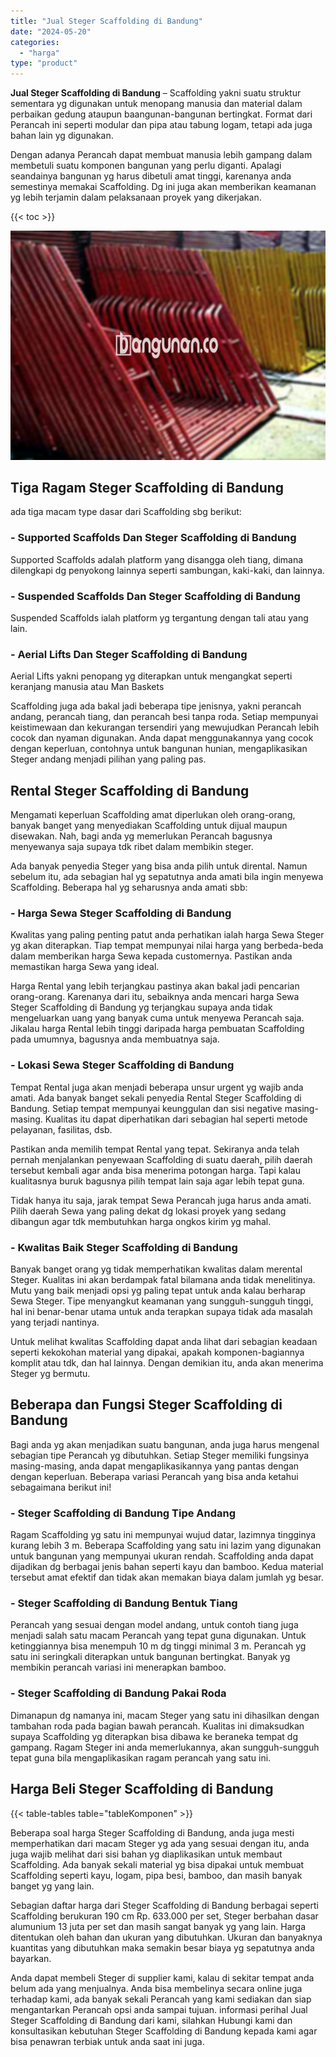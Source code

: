 ```yaml
---
title: "Jual Steger Scaffolding di Bandung"
date: "2024-05-20"
categories: 
  - "harga"
type: "product"
---
```


**Jual Steger Scaffolding di Bandung** – Scaffolding yakni suatu struktur sementara yg digunakan untuk menopang manusia dan material dalam perbaikan gedung ataupun baangunan-bangunan bertingkat. Format dari Perancah ini seperti modular dan pipa atau tabung logam, tetapi ada juga bahan lain yg digunakan.

Dengan adanya Perancah dapat membuat manusia lebih gampang dalam membetuli suatu komponen bangunan yang perlu diganti. Apalagi seandainya bangunan yg harus dibetuli amat tinggi, karenanya anda semestinya memakai Scaffolding. Dg ini juga akan memberikan keamanan yg lebih terjamin dalam pelaksanaan proyek yang dikerjakan.

{{< toc >}}

![Jual Steger Scaffolding di Bandung](/images/sewa-scaffolding-steger-30.png)

## Tiga Ragam Steger Scaffolding di Bandung

ada tiga macam type dasar dari Scaffolding sbg berikut:

### \- Supported Scaffolds Dan Steger Scaffolding di Bandung

Supported Scaffolds adalah platform yang disangga oleh tiang, dimana dilengkapi dg penyokong lainnya seperti sambungan, kaki-kaki, dan lainnya.

### \- Suspended Scaffolds Dan Steger Scaffolding di Bandung

Suspended Scaffolds ialah platform yg tergantung dengan tali atau yang lain.

### \- Aerial Lifts Dan Steger Scaffolding di Bandung

Aerial Lifts yakni penopang yg diterapkan untuk mengangkat seperti keranjang manusia atau Man Baskets

Scaffolding juga ada bakal jadi beberapa tipe jenisnya, yakni perancah andang, perancah tiang, dan perancah besi tanpa roda. Setiap mempunyai keistimewaan dan kekurangan tersendiri yang mewujudkan Perancah lebih cocok dan nyaman digunakan. Anda dapat menggunakannya yang cocok dengan keperluan, contohnya untuk bangunan hunian, mengaplikasikan Steger andang menjadi pilihan yang paling pas.

## Rental Steger Scaffolding di Bandung

Mengamati keperluan Scaffolding amat diperlukan oleh orang-orang, banyak banget yang menyediakan Scaffolding untuk dijual maupun disewakan. Nah, bagi anda yg memerlukan Perancah bagusnya menyewanya saja supaya tdk ribet dalam membikin steger.

Ada banyak penyedia Steger yang bisa anda pilih untuk dirental. Namun sebelum itu, ada sebagian hal yg sepatutnya anda amati bila ingin menyewa Scaffolding. Beberapa hal yg seharusnya anda amati sbb:

### \- Harga Sewa Steger Scaffolding di Bandung

Kwalitas yang paling penting patut anda perhatikan ialah harga Sewa Steger yg akan diterapkan. Tiap tempat mempunyai nilai harga yang berbeda-beda dalam memberikan harga Sewa kepada customernya. Pastikan anda memastikan harga Sewa yang ideal.

Harga Rental yang lebih terjangkau pastinya akan bakal jadi pencarian orang-orang. Karenanya dari itu, sebaiknya anda mencari harga Sewa Steger Scaffolding di Bandung yg terjangkau supaya anda tidak mengeluarkan uang yang banyak cuma untuk menyewa Perancah saja. Jikalau harga Rental lebih tinggi daripada harga pembuatan Scaffolding pada umumnya, bagusnya anda membuatnya saja.

### \- Lokasi Sewa Steger Scaffolding di Bandung

Tempat Rental juga akan menjadi beberapa unsur urgent yg wajib anda amati. Ada banyak banget sekali penyedia Rental Steger Scaffolding di Bandung. Setiap tempat mempunyai keunggulan dan sisi negative masing-masing. Kualitas itu dapat diperhatikan dari sebagian hal seperti metode pelayanan, fasilitas, dsb.

Pastikan anda memilih tempat Rental yang tepat. Sekiranya anda telah pernah menjalankan penyewaan Scaffolding di suatu daerah, pilih daerah tersebut kembali agar anda bisa menerima potongan harga. Tapi kalau kualitasnya buruk bagusnya pilih tempat lain saja agar lebih tepat guna.

Tidak hanya itu saja, jarak tempat Sewa Perancah juga harus anda amati. Pilih daerah Sewa yang paling dekat dg lokasi proyek yang sedang dibangun agar tdk membutuhkan harga ongkos kirim yg mahal.

### \- Kwalitas Baik Steger Scaffolding di Bandung

Banyak banget orang yg tidak memperhatikan kwalitas dalam merental Steger. Kualitas ini akan berdampak fatal bilamana anda tidak menelitinya. Mutu yang baik menjadi opsi yg paling tepat untuk anda kalau berharap Sewa Steger. Tipe menyangkut keamanan yang sungguh-sungguh tinggi, hal ini benar-benar utama untuk anda terapkan supaya tidak ada masalah yang terjadi nantinya.

Untuk melihat kwalitas Scaffolding dapat anda lihat dari sebagian keadaan seperti kekokohan material yang dipakai, apakah komponen-bagiannya komplit atau tdk, dan hal lainnya. Dengan demikian itu, anda akan menerima Steger yg bermutu.

## Beberapa dan Fungsi Steger Scaffolding di Bandung

Bagi anda yg akan menjadikan suatu bangunan, anda juga harus mengenal sebagian tipe Perancah yg dibutuhkan. Setiap Steger memiliki fungsinya masing-masing, anda dapat mengaplikasikannya yang pantas dengan dengan keperluan. Beberapa variasi Perancah yang bisa anda ketahui sebagaimana berikut ini!

### \- Steger Scaffolding di Bandung Tipe Andang

Ragam Scaffolding yg satu ini mempunyai wujud datar, lazimnya tingginya kurang lebih 3 m. Beberapa Scaffolding yang satu ini lazim yang digunakan untuk bangunan yang mempunyai ukuran rendah. Scaffolding anda dapat dijadikan dg berbagai jenis bahan seperti kayu dan bamboo. Kedua material tersebut amat efektif dan tidak akan memakan biaya dalam jumlah yg besar.

### \- Steger Scaffolding di Bandung Bentuk Tiang

Perancah yang sesuai dengan model andang, untuk contoh tiang juga menjadi salah satu macam Perancah yang tepat guna digunakan. Untuk ketinggiannya bisa menempuh 10 m dg tinggi minimal 3 m. Perancah yg satu ini seringkali diterapkan untuk bangunan bertingkat. Banyak yg membikin perancah variasi ini menerapkan bamboo.

### \- Steger Scaffolding di Bandung Pakai Roda

Dimanapun dg namanya ini, macam Steger yang satu ini dihasilkan dengan tambahan roda pada bagian bawah perancah. Kualitas ini dimaksudkan supaya Scaffolding yg diterapkan bisa dibawa ke beraneka tempat dg gampang. Ragam Steger ini anda memerlukannya, akan sungguh-sungguh tepat guna bila mengaplikasikan ragam perancah yang satu ini.

## Harga Beli Steger Scaffolding di Bandung

{{< table-tables table="tableKomponen" >}}

Beberapa soal harga Steger Scaffolding di Bandung, anda juga mesti memperhatikan dari macam Steger yg ada yang sesuai dengan itu, anda juga wajib melihat dari sisi bahan yg diaplikasikan untuk membaut Scaffolding. Ada banyak sekali material yg bisa dipakai untuk membuat Scaffolding seperti kayu, logam, pipa besi, bamboo, dan masih banyak banget yg yang lain.

Sebagian daftar harga dari Steger Scaffolding di Bandung berbagai seperti Scaffolding berukuran 190 cm Rp. 633.000 per set, Steger berbahan dasar alumunium 13 juta per set dan masih sangat banyak yg yang lain. Harga ditentukan oleh bahan dan ukuran yang dibutuhkan. Ukuran dan banyaknya kuantitas yang dibutuhkan maka semakin besar biaya yg sepatutnya anda bayarkan.

Anda dapat membeli Steger di supplier kami, kalau di sekitar tempat anda belum ada yang menjualnya. Anda bisa membelinya secara online juga terhadap kami, ada banyak sekali Perancah yang kami sediakan dan siap mengantarkan Perancah opsi anda sampai tujuan. informasi perihal Jual Steger Scaffolding di Bandung dari kami, silahkan Hubungi kami dan konsultasikan kebutuhan Steger Scaffolding di Bandung kepada kami agar bisa penawran terbiak untuk anda saat ini juga.
